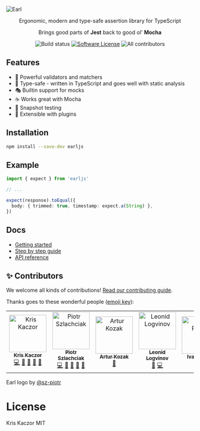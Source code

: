 ![Earl](https://raw.githubusercontent.com/earl-js/earl/master/packages/docs/images/gh-cover.png)

<p align="center">
  <p align="center">Ergonomic, modern and type-safe assertion library for TypeScript</p>
  <p align="center">Brings good parts of <b>Jest</b> back to good ol' <b>Mocha</b></p>
  <p align="center">
    <img alt="Build status" src="https://github.com/earl-js/earl/workflows/CI/badge.svg">
    <a href="/package.json"><img alt="Software License" src="https://img.shields.io/badge/license-MIT-brightgreen.svg?style=flat-square"></a>
    <!-- ALL-CONTRIBUTORS-BADGE:START - Do not remove or modify this section -->
    <img alt="All contributors" src="https://img.shields.io/badge/all_contributors-5-orange.svg?style=flat-square">
    <!-- ALL-CONTRIBUTORS-BADGE:END --> 
  </p>
</p>

## Features

- 💪 Powerful validators and matchers
- 🤖 Type-safe - written in TypeScript and goes well with static analysis
- 🎭 Builtin support for mocks
- ☕ Works great with Mocha
- 📸 Snapshot testing
- 🔌 Extensible with plugins

## Installation

```sh
npm install --save-dev earljs
```

## Example

```typescript
import { expect } from 'earljs'

// ...

expect(response).toEqual({
  body: { trimmed: true, timestamp: expect.a(String) },
})
```

## Docs

- [Getting started](https://earljs.dev/docs/introduction/getting-started)
- [Step by step guide](https://earljs.dev/docs/introduction/step-by-step-guide)
- [API reference](https://earljs.dev/docs/api/api-reference)

## ✨ Contributors

We welcome all kinds of contributions!
[Read our contributing guide](./CONTRIBUTING.md).

Thanks goes to these wonderful people
([emoji key](https://allcontributors.org/docs/en/emoji-key)):

<!-- ALL-CONTRIBUTORS-LIST:START - Do not remove or modify this section -->
<!-- prettier-ignore -->
<table><tr><td align="center"><a href="https://twitter.com/krzkaczor"><img src="https://avatars2.githubusercontent.com/u/1814312?v=4" width="100px;" alt="Kris Kaczor"/><br /><sub><b>Kris Kaczor</b></sub></a><br /><a href="https://github.com/earl-js/earl/commits?author=krzkaczor" title="Code">💻</a> <a href="#ideas-krzkaczor" title="Ideas, Planning, & Feedback">🤔</a> <a href="#design-krzkaczor" title="Design">🎨</a> <a href="https://github.com/earl-js/earl/commits?author=krzkaczor" title="Documentation">📖</a> <a href="#maintenance-krzkaczor" title="Maintenance">🚧</a></td><td align="center"><a href="https://github.com/sz-piotr"><img src="https://avatars2.githubusercontent.com/u/17070569?v=4" width="100px;" alt="Piotr Szlachciak"/><br /><sub><b>Piotr Szlachciak</b></sub></a><br /><a href="https://github.com/earl-js/earl/commits?author=sz-piotr" title="Code">💻</a> <a href="#ideas-sz-piotr" title="Ideas, Planning, & Feedback">🤔</a> <a href="#design-sz-piotr" title="Design">🎨</a> <a href="https://github.com/earl-js/earl/commits?author=sz-piotr" title="Documentation">📖</a> <a href="#maintenance-sz-piotr" title="Maintenance">🚧</a></td><td align="center"><a href="http://twitter.com/quezak2"><img src="https://avatars0.githubusercontent.com/u/666206?v=4" width="100px;" alt="Artur Kozak"/><br /><sub><b>Artur Kozak</b></sub></a><br /><a href="#ideas-quezak" title="Ideas, Planning, & Feedback">🤔</a></td><td align="center"><a href="https://github.com/LogvinovLeon"><img src="https://avatars1.githubusercontent.com/u/6204356?v=4" width="100px;" alt="Leonid Logvinov"/><br /><sub><b>Leonid Logvinov</b></sub></a><br /><a href="https://github.com/earl-js/earl/commits?author=LogvinovLeon" title="Documentation">📖</a> <a href="https://github.com/earl-js/earl/commits?author=LogvinovLeon" title="Code">💻</a></td><td align="center"><a href="https://pantas.net"><img src="https://avatars3.githubusercontent.com/u/4291324?v=4" width="100px;" alt="Ivan Pantic"/><br /><sub><b>Ivan Pantic</b></sub></a><br /><a href="https://github.com/earl-js/earl/commits?author=panta82" title="Documentation">📖</a></td><td align="center"><a href="https://github.com/grzpab"><img src="https://avatars2.githubusercontent.com/u/35925521?v=4" width="100px;" alt="grzpab"/><br /><sub><b>grzpab</b></sub></a><br /><a href="https://github.com/earl-js/earl/commits?author=grzpab" title="Code">💻</a> <a href="https://github.com/earl-js/earl/commits?author=grzpab" title="Documentation">📖</a></td></tr></table>

<!-- ALL-CONTRIBUTORS-LIST:END -->

Earl logo by [@sz-piotr](https://github.com/sz-piotr)

# License

Kris Kaczor MIT
